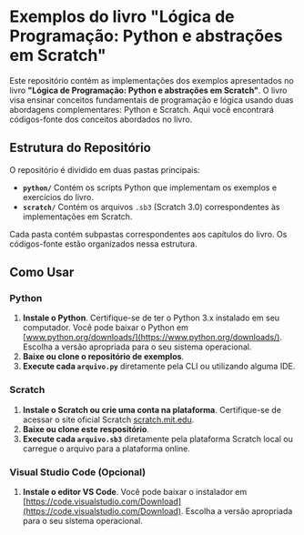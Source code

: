 # Exemplos do livro "Lógica de Programação: Python e abstrações em Scratch"

Este repositório contém as implementações dos exemplos apresentados no livro **"Lógica de Programação: Python e abstrações em Scratch"**. O livro visa ensinar conceitos fundamentais de programação e lógica usando duas abordagens complementares: Python e Scratch. Aqui você encontrará códigos-fonte dos conceitos abordados no livro.

## Estrutura do Repositório

O repositório é dividido em duas pastas principais:
- **`python/`** Contém os scripts Python que implementam os exemplos e exercícios do livro.
- **`scratch/`** Contém os arquivos `.sb3` (Scratch 3.0) correspondentes às implementações em Scratch.

Cada pasta contém subpastas correspondentes aos capítulos do livro. Os códigos-fonte estão organizados nessa estrutura.

## Como Usar

### Python
1. **Instale o Python**. Certifique-se de ter o Python 3.x instalado em seu computador. Você pode baixar o Python em [www.python.org/downloads/](https://www.python.org/downloads/). Escolha a versão apropriada para o seu sistema operacional.
2. **Baixe ou clone o repositório de exemplos**.
3. **Execute cada `arquivo.py`** diretamente pela CLI ou utilizando alguma IDE.

### Scratch
1. **Instale o Scratch ou crie uma conta na plataforma**. Certifique-se de acessar o site oficial Scratch [scratch.mit.edu](https://scratch.mit.edu/).
2. **Baixe ou clone este respositório**.
3. **Execute cada `arquivo.sb3`** diretamente pela plataforma Scratch local ou carregue o arquivo para a plataforma online.

### Visual Studio Code (Opcional)
1. **Instale o editor VS Code**. Você pode baixar o instalador em [https://code.visualstudio.com/Download](https://code.visualstudio.com/Download). Escolha a versão apropriada para o seu sistema operacional.
